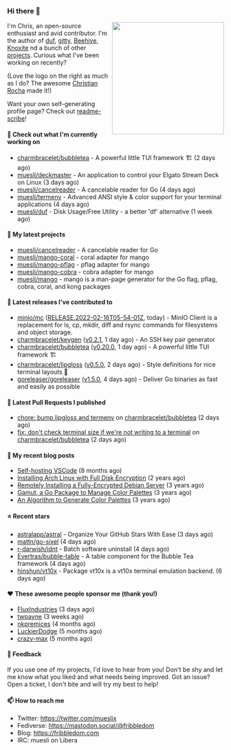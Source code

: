### Hi there 👋

<img align="right" src="https://raw.githubusercontent.com/muesli/muesli/master/assets/termenv.png" width="260">

I'm Chris, an open-source enthusiast and avid contributor. I'm the author of [duf](https://github.com/muesli/duf),
[gitty](https://github.com/muesli/gitty), [Beehive](https://github.com/muesli/beehive), [Knoxite](https://github.com/knoxite/knoxite)
 nd a bunch of other [projects](https://fribbledom.com/projects/). Curious what I've been working on recently?

(Love the logo on the right as much as I do? The awesome [Christian Rocha](https://github.com/meowgorithm/) made it!)

Want your own self-generating profile page? Check out [readme-scribe](https://github.com/muesli/readme-scribe)!

#### 👷 Check out what I'm currently working on

- [charmbracelet/bubbletea](https://github.com/charmbracelet/bubbletea) - A powerful little TUI framework 🏗 (2 days ago)
- [muesli/deckmaster](https://github.com/muesli/deckmaster) - An application to control your Elgato Stream Deck on Linux (3 days ago)
- [muesli/cancelreader](https://github.com/muesli/cancelreader) - A cancelable reader for Go (4 days ago)
- [muesli/termenv](https://github.com/muesli/termenv) - Advanced ANSI style &amp; color support for your terminal applications (4 days ago)
- [muesli/duf](https://github.com/muesli/duf) - Disk Usage/Free Utility - a better &#39;df&#39; alternative (1 week ago)

#### 🌱 My latest projects

- [muesli/cancelreader](https://github.com/muesli/cancelreader) - A cancelable reader for Go
- [muesli/mango-coral](https://github.com/muesli/mango-coral) - coral adapter for mango
- [muesli/mango-pflag](https://github.com/muesli/mango-pflag) - pflag adapter for mango
- [muesli/mango-cobra](https://github.com/muesli/mango-cobra) - cobra adapter for mango
- [muesli/mango](https://github.com/muesli/mango) - mango is a man-page generator for the Go flag, pflag, cobra, coral, and kong packages

#### 🔭 Latest releases I've contributed to

- [minio/mc](https://github.com/minio/mc) ([RELEASE.2022-02-16T05-54-01Z](https://github.com/minio/mc/releases/tag/RELEASE.2022-02-16T05-54-01Z), today) - MinIO Client is a replacement for ls, cp, mkdir, diff and rsync commands for filesystems and object storage.
- [charmbracelet/keygen](https://github.com/charmbracelet/keygen) ([v0.2.1](https://github.com/charmbracelet/keygen/releases/tag/v0.2.1), 1 day ago) - An SSH key pair generator
- [charmbracelet/bubbletea](https://github.com/charmbracelet/bubbletea) ([v0.20.0](https://github.com/charmbracelet/bubbletea/releases/tag/v0.20.0), 1 day ago) - A powerful little TUI framework 🏗
- [charmbracelet/lipgloss](https://github.com/charmbracelet/lipgloss) ([v0.5.0](https://github.com/charmbracelet/lipgloss/releases/tag/v0.5.0), 2 days ago) - Style definitions for nice terminal layouts 👄
- [goreleaser/goreleaser](https://github.com/goreleaser/goreleaser) ([v1.5.0](https://github.com/goreleaser/goreleaser/releases/tag/v1.5.0), 4 days ago) - Deliver Go binaries as fast and easily as possible

#### 🔨 Latest Pull Requests I published

- [chore: bump lipgloss and termenv](https://github.com/charmbracelet/bubbletea/pull/229) on [charmbracelet/bubbletea](https://github.com/charmbracelet/bubbletea) (2 days ago)
- [fix: don&#39;t check terminal size if we&#39;re not writing to a terminal](https://github.com/charmbracelet/bubbletea/pull/228) on [charmbracelet/bubbletea](https://github.com/charmbracelet/bubbletea) (2 days ago)

#### 📜 My recent blog posts

- [Self-hosting VSCode](https://fribbledom.com/posts/selfhosting-vscode/) (8 months ago)
- [Installing Arch Linux with Full Disk Encryption](https://fribbledom.com/posts/encrypted-arch-install/) (2 years ago)
- [Remotely Installing a Fully-Encrypted Debian Server](https://fribbledom.com/posts/encrypted-remote-debian-install/) (3 years ago)
- [Gamut, a Go Package to Manage Color Palettes](https://fribbledom.com/posts/gamut-package-to-handle-color-palettes/) (3 years ago)
- [An Algorithm to Generate Color Palettes](https://fribbledom.com/posts/an-algorithm-to-generate-color-palettes/) (3 years ago)

#### ⭐ Recent stars

- [astralapp/astral](https://github.com/astralapp/astral) - Organize Your GitHub Stars With Ease (3 days ago)
- [mattn/go-sixel](https://github.com/mattn/go-sixel) (4 days ago)
- [r-darwish/idnt](https://github.com/r-darwish/idnt) - Batch software uninstall (4 days ago)
- [Evertras/bubble-table](https://github.com/Evertras/bubble-table) - A table component for the Bubble Tea framework (4 days ago)
- [hinshun/vt10x](https://github.com/hinshun/vt10x) - Package vt10x is a vt10x terminal emulation backend. (6 days ago)

#### ❤️ These awesome people sponsor me (thank you!)

- [FluxIndustries](https://github.com/FluxIndustries) (3 days ago)
- [twpayne](https://github.com/twpayne) (3 weeks ago)
- [nkpremices](https://github.com/nkpremices) (4 months ago)
- [LuckierDodge](https://github.com/LuckierDodge) (5 months ago)
- [crazy-max](https://github.com/crazy-max) (5 months ago)

#### 💬 Feedback

If you use one of my projects, I'd love to hear from you! Don't be shy and let me know what you liked
and what needs being improved. Got an issue? Open a ticket, I don't bite and will try my best to help!

#### 📫 How to reach me

- Twitter: https://twitter.com/mueslix
- Fediverse: https://mastodon.social/@fribbledom
- Blog: https://fribbledom.com
- IRC: muesli on Libera
